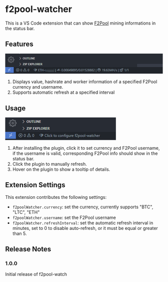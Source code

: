 # f2pool-watcher

This is a VS Code extension that can show [F2Pool](https://www.f2pool.com/) mining informations in the status bar.

## Features

![feature](assets/feature.png)

1. Displays value, hashrate and worker information of a specified F2Pool currency and username.
2. Supports automatic refresh at a specified interval

## Usage

![usage](assets/usage.png)

1. After installing the plugin, click it to set currency and F2Pool username, if the username is valid, corresponding F2Pool info should show in the status bar.
2. Click the plugin to manually refresh.
3. Hover on the plugin to show a tooltip of details.

## Extension Settings

This extension contributes the following settings:

* `f2poolWatcher.currency`: set the currency, currently supports "BTC", "LTC", "ETH"
* `f2poolWatcher.username`: set the F2Pool username
* `f2poolWatcher.refreshInterval`: set the automatic refresh interval in minutes, set to 0 to disable auto-refresh, or it must be equal or greater than 5.

## Release Notes

### 1.0.0

Initial release of f2pool-watch

